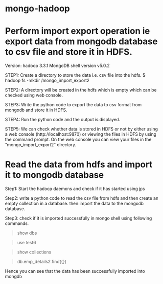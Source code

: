 # mongo-hadoop

# Perform import export operation ie export data from mongodb database to csv file and store it in HDFS.

Version:
hadoop 3.3.1
MongoDB shell version v5.0.2

STEP1: 
Create a directory to store the data i.e. csv file into the hdfs.
$ hadoop fs -mkdir /mongo_import_export2

STEP2:
A directory will be created in the hdfs which is empty which can be checked using web console.

STEP3:
Write the python code to export the data to csv format from mongodb and store it in HDFS.

STEP4:
Run the python code and the output is displayed.

STEP5:
We can check whether data is stored  in HDFS or not by either using a web
console (http://localhost:9870) or viewing the files in HDFS by using the
command prompt. On the web console you can view your files in the “mongo_import_export2” directory.

# Read the data from hdfs and import it to mongodb database

Step1:
Start the hadoop daemons and check if it has started using jps 

Step2:
write a python code to read the csv file from hdfs and then create an empty collection in a database.
then import the data to the mongodb database.

Step3:
check if it is imported successfully in mongo shell using following commands.
> show dbs
 
> use test6

> show collections
 
> db.emp_details2.find({})

Hence you can see that the data has been successfully imported into mongdb 
